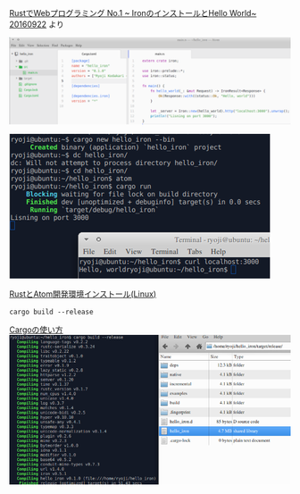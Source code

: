 [RustでWebプログラミング No.1 ~ IronのインストールとHello World~ 20160922](http://poketo7878-dev.hatenablog.com/entry/2016/09/22/202953) より

![iron_code.png](iron_code.png)

![cargo_run.png](cargo_run.png)

[RustとAtom開発環境インストール(Linux)](http://tsrtesttest.appspot.com/wiki/Rust)

```
cargo build --release
```
[Cargoの使い方](http://keens.github.io/blog/2015/11/29/cargonotsukaikata/)
![cargo_build_release.png](cargo_build_release.png)
